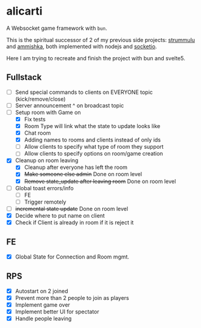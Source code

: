 # alicarti

A Websocket game framework with `bun`.

This is the spiritual successor of 2 of my previous side projects: [strummulu](https://github.com/vikkio88/strummulu) and [ammishka](https://github.com/vikkio88/ammishka), both implemented with nodejs and [socketio](https://socket.io/).

Here I am trying to recreate and finish the project with bun and svelte5.

## Fullstack

- [ ] Send special commands to clients on EVERYONE topic (kick/remove/close)
- [ ] Server announcement ^ on broadcast topic
- [ ] Setup room with Game on
  - [x] Fix tests
  - [x] Room Type will link what the state to update looks like
  - [x] Chat room
  - [x] Adding names to rooms and clients instead of only ids
  - [ ] Allow clients to specify what type of room they support
  - [ ] Allow clients to specify options on room/game creation
- [x] Cleanup on room leaving
  - [x] Cleanup after everyone has left the room
  - [x] ~~Make someone else admin~~ Done on room level
  - [x] ~~Remove state_update after leaving room~~ Done on room level
- [ ] Global toast errors/info
    - [ ] FE
    - [ ] Trigger remotely
- [ ] ~~incremental state update~~ Done on room level
- [x] Decide where to put name on client
- [x] Check if Client is already in room if it is reject it

## FE
- [x] Global State for Connection and Room mgmt.

## RPS
- [x] Autostart on 2 joined
- [x] Prevent more than 2 people to join as players
- [x] Implement game over
- [x] Implement better UI for spectator
- [x] Handle people leaving